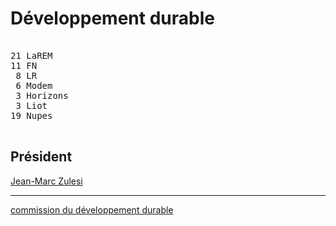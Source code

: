 Développement durable
=====================


<pre class="composition">

21 LaREM
11 FN
 8 LR
 6 Modem
 3 Horizons
 3 Liot
19 Nupes

</pre>


Président
---------

[Jean-Marc Zulesi][président]


<hr class="separator">

[commission du développement durable][officiel]



[président]: https://www.assemblee-nationale.fr/dyn/deputes/PA718962
[officiel]: https://www.assemblee-nationale.fr/dyn/16/organes/commissions-permanentes/developpement-durable/composition
